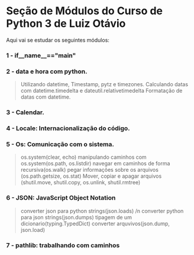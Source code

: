 # Seção de Módulos do Curso de Python 3 de Luiz Otávio
Aqui vai se estudar os seguintes módulos:

### 1 - if__name__=="__main__"

### 2 - data e hora com python.
> Utilizando datetime, Timestamp, pytz e timezones.
> Calculando datas com datetime.timedelta e dateutil.relativetimedelta 
> Formatação de datas com datetime.

### 3 - Calendar.

### 4 - Locale: Internacionalização do código.

### 5 - Os: Comunicação com o sistema.
> os.system(clear, echo)
> manipulando caminhos com os.system(os.path, os.listdir)
> navegar em caminhos de forma recursiva(os.walk)
> pegar informações sobre os arquivos (os.path.getsize, os.stat)
> Mover, copiar e apagar arquivos (shutil.move, shutil.copy, os.unlink, shutil.rmtree)


### 6 - JSON: JavaScript Object Notation
> converter json para python strings(json.loads) /n
> converter python para json strings(json.dumps)
> tipagem de um dicionario(typing.TypedDict)
> converter arquvivos(json.dump, json.load)

### 7 - pathlib: trabalhando com caminhos

